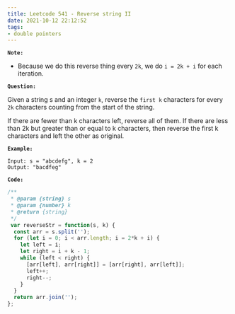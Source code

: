 ```yaml
---
title: Leetcode 541 - Reverse string II
date: 2021-10-12 22:12:52
tags:
- double pointers
---
```

**`Note:`**
- Because we do this reverse thing every `2k`, we do `i = 2k + i` for each iteration.

**`Question:`**

Given a string s and an integer `k`, reverse the `first k` characters for every `2k` characters counting from the start of the string.

If there are fewer than k characters left, reverse all of them. If there are less than 2k but greater than or equal to k characters, then reverse the first k characters and left the other as original.

**`Example:`**
```
Input: s = "abcdefg", k = 2
Output: "bacdfeg"
```

**`Code:`**
```javascript
/**
 * @param {string} s
 * @param {number} k
 * @return {string}
 */
 var reverseStr = function(s, k) {
  const arr = s.split('');
  for (let i = 0; i < arr.length; i = 2*k + i) {
    let left = i;
    let right = i + k - 1;
    while (left < right) {
      [arr[left], arr[right]] = [arr[right], arr[left]];
      left++;
      right--;
    }
  }
  return arr.join('');
};

```